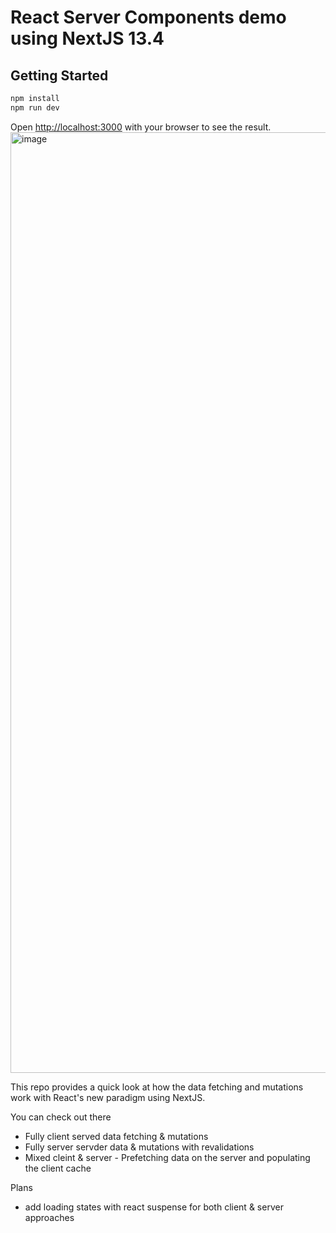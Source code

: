# React Server Components demo using NextJS 13.4

## Getting Started

```bash
npm install
npm run dev
```

Open [http://localhost:3000](http://localhost:3000) with your browser to see the result.
<img width="1505" alt="image" src="https://user-images.githubusercontent.com/32620457/236695652-b92f2ae2-b580-43b0-b013-60867691fe33.png">

This repo provides a quick look at how the data fetching and mutations work with React's new paradigm using NextJS.

You can check out there

- Fully client served data fetching & mutations
- Fully server servder data & mutations with revalidations
- Mixed cleint & server - Prefetching data on the server and populating the client cache

Plans

- add loading states with react suspense for both client & server approaches
